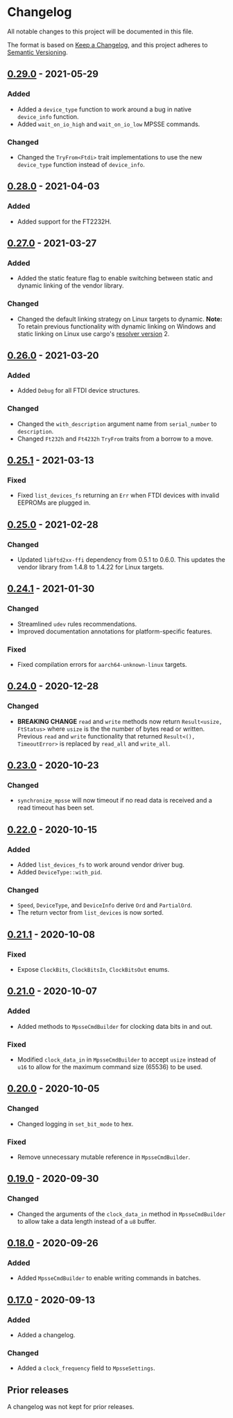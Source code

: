 # Changelog
All notable changes to this project will be documented in this file.

The format is based on [Keep a Changelog](https://keepachangelog.com/en/1.0.0/),
and this project adheres to [Semantic Versioning](https://semver.org/spec/v2.0.0.html).

## [0.29.0] - 2021-05-29
### Added
- Added a `device_type` function to work around a bug in native `device_info`
  function.
- Added `wait_on_io_high` and `wait_on_io_low` MPSSE commands.

### Changed
- Changed the `TryFrom<Ftdi>` trait implementations to use the new `device_type`
  function instead of `device_info`.

## [0.28.0] - 2021-04-03
### Added
- Added support for the FT2232H.

## [0.27.0] - 2021-03-27
### Added
- Added the static feature flag to enable switching between static and dynamic
  linking of the vendor library.

### Changed
- Changed the default linking strategy on Linux targets to dynamic.
  **Note:** To retain previous functionality with dynamic linking on Windows and
   static linking on Linux use cargo's [resolver version] 2.
## [0.26.0] - 2021-03-20
### Added
- Added `Debug` for all FTDI device structures.

### Changed
- Changed the `with_description` argument name from `serial_number` to
  `description`.
- Changed `Ft232h` and `Ft4232h` `TryFrom` traits from a borrow to a move.

## [0.25.1] - 2021-03-13
### Fixed
- Fixed `list_devices_fs` returning an `Err` when FTDI devices with invalid
  EEPROMs are plugged in.

## [0.25.0] - 2021-02-28
### Changed
- Updated `libftd2xx-ffi` dependency from 0.5.1 to 0.6.0.
  This updates the vendor library from 1.4.8 to 1.4.22 for Linux targets.

## [0.24.1] - 2021-01-30
### Changed
- Streamlined `udev` rules recommendations.
- Improved documentation annotations for platform-specific features.

### Fixed
- Fixed compilation errors for `aarch64-unknown-linux` targets.

## [0.24.0] - 2020-12-28
### Changed
- **BREAKING CHANGE** `read` and `write` methods now return
  `Result<usize, FtStatus>` where `usize` is the the number of bytes read or
  written.
  Previous `read` and `write` functionality that returned
  `Result<(), TimeoutError>` is replaced by `read_all` and `write_all`.

## [0.23.0] - 2020-10-23
### Changed
- `synchronize_mpsse` will now timeout if no read data is received and a read
  timeout has been set.

## [0.22.0] - 2020-10-15
### Added
- Added `list_devices_fs` to work around vendor driver bug.
- Added `DeviceType::with_pid`.

### Changed
- `Speed`, `DeviceType`, and `DeviceInfo` derive `Ord` and `PartialOrd`.
- The return vector from `list_devices` is now sorted.

## [0.21.1] - 2020-10-08
### Fixed
- Expose `ClockBits`, `ClockBitsIn`, `ClockBitsOut` enums.

## [0.21.0] - 2020-10-07
### Added
- Added methods to `MpsseCmdBuilder` for clocking data bits in and out.

### Fixed
- Modified `clock_data_in` in `MpsseCmdBuilder` to accept `usize` instead of
  `u16` to allow for the maximum command size (65536) to be used.

## [0.20.0] - 2020-10-05
### Changed
- Changed logging in `set_bit_mode` to hex.

### Fixed
- Remove unnecessary mutable reference in `MpsseCmdBuilder`.

## [0.19.0] - 2020-09-30
### Changed
- Changed the arguments of the `clock_data_in` method in `MpsseCmdBuilder` to
  allow take a data length instead of a `u8` buffer.

## [0.18.0] - 2020-09-26
### Added
- Added `MpsseCmdBuilder` to enable writing commands in batches.

## [0.17.0] - 2020-09-13
### Added
- Added a changelog.

### Changed
- Added a `clock_frequency` field to `MpsseSettings`.

## Prior releases
A changelog was not kept for prior releases.

[Unreleased]: https://github.com/newAM/libftd2xx-rs/compare/0.29.0...HEAD
[0.29.0]: https://github.com/newAM/libftd2xx-rs/compare/0.28.0...0.29.0
[0.28.0]: https://github.com/newAM/libftd2xx-rs/compare/0.27.0...0.28.0
[0.27.0]: https://github.com/newAM/libftd2xx-rs/compare/0.26.0...0.27.0
[0.26.0]: https://github.com/newAM/libftd2xx-rs/compare/0.25.1...0.26.0
[0.25.1]: https://github.com/newAM/libftd2xx-rs/compare/0.25.0...0.25.1
[0.25.0]: https://github.com/newAM/libftd2xx-rs/compare/0.24.1...0.25.0
[0.24.1]: https://github.com/newAM/libftd2xx-rs/compare/0.24.0...0.24.1
[0.24.0]: https://github.com/newAM/libftd2xx-rs/compare/0.23.0...0.24.0
[0.23.0]: https://github.com/newAM/libftd2xx-rs/compare/0.22.0...0.23.0
[0.22.0]: https://github.com/newAM/libftd2xx-rs/compare/0.21.1...0.22.0
[0.21.1]: https://github.com/newAM/libftd2xx-rs/compare/0.21.0...0.21.1
[0.21.0]: https://github.com/newAM/libftd2xx-rs/compare/0.20.0...0.21.0
[0.20.0]: https://github.com/newAM/libftd2xx-rs/compare/0.19.0...0.20.0
[0.19.0]: https://github.com/newAM/libftd2xx-rs/compare/0.18.0...0.19.0
[0.18.0]: https://github.com/newAM/libftd2xx-rs/compare/0.17.0...0.18.0
[0.17.0]: https://github.com/newAM/libftd2xx-rs/releases/tag/0.17.0
[resolver version]: https://doc.rust-lang.org/cargo/reference/resolver.html#resolver-versions
